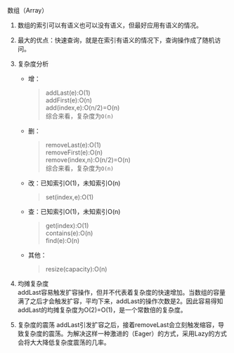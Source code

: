 数组（Array）
1. 数组的索引可以有语义也可以没有语义，但最好应用有语义的情况。
2. 最大的优点：快速查询，就是在索引有语义的情况下，查询操作成了随机访问。
3. 复杂度分析
    - 增：
        > addLast(e):O(1)  
          addFirst(e):O(n)  
          add(index,e):O(n/2)=O(n)  
          综合来看，复杂度为`O(n)`
    - 删：
        > removeLast(e):O(1)  
          removeFirst(e):O(n)  
          remove(index,n):O(n/2)=O(n)  
          综合来看，复杂度为`O(n)`
    - 改：已知索引O(1)，未知索引O(n)
        > set(index,e):O(1)
    - 查：已知索引O(1)，未知索引O(n)
        > get(index):O(1)  
          contains(e):O(n)  
          find(e):O(n)
    - 其他：
        > resize(capacity):O(n)
        
4. 均摊复杂度  
    addLast容易触发扩容操作，但并不代表着复杂度的快速增加。当数组的容量满了之后才会触发扩容，平均下来，addLast的操作次数是2。因此容易得知addLast的均摊复杂度为O(2)=O(1)，是一个常数倍的复杂度。
    
5. 复杂度的震荡
    addLast引发扩容之后，接着removeLast会立刻触发缩容，导致复杂度的震荡。为解决这样一种激进的（Eager）的方式，采用Lazy的方式会将大大降低复杂度震荡的几率。
